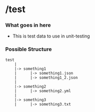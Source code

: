 # /test

### What goes in here
* This is test data to use in unit-testing

### Possible Structure

```text
test
    |
    |-> something1
    |      |-> something1.json
    |      |-> something1_2.json
    |
    |-> something2
    |      |-> something2.yml
    |
    |-> something3
    |      |-> something3.txt
```
